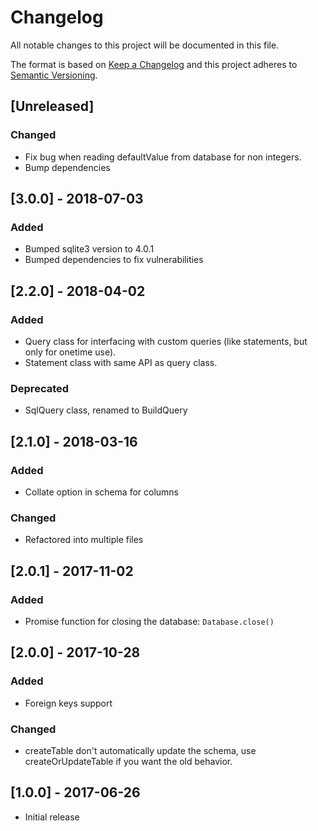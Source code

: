 # Changelog
All notable changes to this project will be documented in this file.

The format is based on [Keep a Changelog](http://keepachangelog.com/en/1.0.0/)
and this project adheres to [Semantic Versioning](http://semver.org/spec/v2.0.0.html).

## [Unreleased]
### Changed
- Fix bug when reading defaultValue from database for non integers.
- Bump dependencies

## [3.0.0] - 2018-07-03
### Added
- Bumped sqlite3 version to 4.0.1
- Bumped dependencies to fix vulnerabilities

## [2.2.0] - 2018-04-02
### Added
- Query class for interfacing with custom queries (like statements, but only for
  onetime use).
- Statement class with same API as query class.

### Deprecated
- SqlQuery class, renamed to BuildQuery

## [2.1.0] - 2018-03-16
### Added
- Collate option in schema for columns

### Changed
- Refactored into multiple files

## [2.0.1] - 2017-11-02
### Added
- Promise function for closing the database: `Database.close()`

## [2.0.0] - 2017-10-28
### Added
- Foreign keys support

### Changed
- createTable don't automatically update the schema, use createOrUpdateTable if
  you want the old behavior.

## [1.0.0] - 2017-06-26
- Initial release
